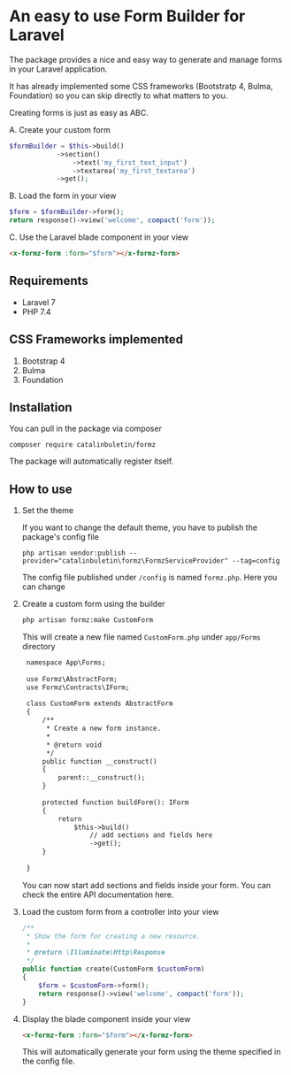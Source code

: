 # An easy to use Form Builder for Laravel

The package provides a nice and easy way to generate and manage forms in your Laravel application.

It has already implemented some CSS frameworks (Bootstratp 4, Bulma, Foundation) so you can skip directly to what matters to you.


Creating forms is just as easy as ABC.

A. Create your custom form

```php
$formBuilder = $this->build()
            ->section()
                ->text('my_first_text_input')
                ->textarea('my_first_textarea')
            ->get();
```

B. Load the form in your view

```php
$form = $formBuilder->form();
return response()->view('welcome', compact('form'));
```

C. Use the Laravel blade component in your view

```html
<x-formz-form :form="$form"></x-formz-form>
```

## Requirements

- Laravel 7
- PHP 7.4


## CSS Frameworks implemented

1. Bootstrap 4
1. Bulma
1. Foundation


## Installation

You can pull in the package via composer 

```composer
composer require catalinbuletin/formz
```

The package will automatically register itself.


## How to use

1. Set the theme

    If you want to change the default theme, you have to publish the package's config file
    
    ```
    php artisan vendor:publish --provider="catalinbuletin\formz\FormzServiceProvider" --tag=config
    ```
    The config file published under `/config` is named `formz.php`. Here you can change 

1. Create a custom form using the builder

    ```html
   php artisan formz:make CustomForm 
   ```
   
   This will create a new file named `CustomForm.php` under `app/Forms` directory
   
   ```html
    namespace App\Forms;
    
    use Formz\AbstractForm;
    use Formz\Contracts\IForm;
    
    class CustomForm extends AbstractForm
    {
        /**
         * Create a new form instance.
         *
         * @return void
         */
        public function __construct()
        {
            parent::__construct();
        }
    
        protected function buildForm(): IForm
        {
            return
                $this->build()
                    // add sections and fields here
                    ->get();
        }
    
    }
    ```
   
   You can now start add sections and fields inside your form.
   You can check the entire API documentation here.

1. Load the custom form from a controller into your view

    ```php
    /**
     * Show the form for creating a new resource.
     *
     * @return \Illuminate\Http\Response
     */
    public function create(CustomForm $customForm)
    {
        $form = $customForm->form();
        return response()->view('welcome', compact('form'));
    }
    ```
   
1. Display the blade component inside your view

    ```html
    <x-formz-form :form="$form"></x-formz-form>
    ```
   
   This will automatically generate your form using the theme specified in the config file.
   
   

